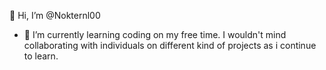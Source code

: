 👋 Hi, I’m @Nokternl00
- 🌱 I’m currently learning coding on my free time. I wouldn't mind collaborating with individuals on different kind of projects as i continue to learn.

<!---
Nokternl00/Nokternl00 is a ✨ special ✨ repository because its `README.md` (this file) appears on your GitHub profile.
You can click the Preview link to take a look at your changes.
--->

